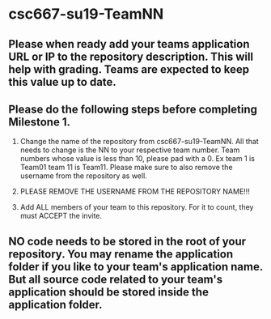 # csc667-su19-TeamNN

## Please when ready add your teams application URL or IP to the repository description. This will help with grading. Teams are expected to keep this value up to date.

## Please do the following steps before completing Milestone 1.
1. Change the name of the repository from csc667-su19-TeamNN. All that needs to change is the NN to your respective team number. Team numbers whose value is less than 10, please pad with a 0. Ex team 1 is Team01 team 11 is Team11. Please make sure to also remove the username from the repository as well. 

1. PLEASE REMOVE THE USERNAME FROM THE REPOSITORY NAME!!!

2. Add ALL members of your team to this repository. For it to count, they must ACCEPT the invite.

## NO code needs to be stored in the root of your repository. You may rename the application folder if you like to your team's application name. But all source code related to your team's application should be stored inside the application folder.
